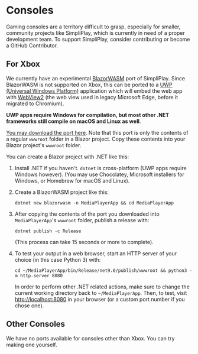 # Consoles
Gaming consoles are a territory difficult to grasp, especially for smaller, community projects like SimpliPlay, which is currently in need of a proper development team. To support SimpliPlay, consider contributing or become a GitHub Contributor.

## For Xbox
We currently have an experimental [BlazorWASM](https://dotnet.microsoft.com/en-us/apps/aspnet/web-apps/blazor) port of SimpliPlay. Since BlazorWASM is not supported
on Xbox, this can be ported to a [UWP (Universal Windows Platform)](https://learn.microsoft.com/en-us/windows/uwp/) application which will
embed the web app with [WebView2](https://learn.microsoft.com/en-us/microsoft-edge/webview2/) (the web view used in legacy Microsoft Edge, before it migrated to Chromium).

**UWP apps require Windows for compilation, but most other .NET frameworks still compile on macOS and Linux as well**.

[You may download the port here](https://www.dropbox.com/scl/fi/gt9errf3b6kk6nzcaedzu/wwwroot.zip?rlkey=5gktt0fydaa6zca43zojdntoz&st=x1pk2qon&dl=1).
Note that this port is only the contents of a regular `wwwroot` folder in a Blazor project. Copy these contents into your Blazor project's `wwwroot` folder.

You can create a Blazor project with .NET like this:

1. Install .NET if you haven't. `dotnet` is cross-platform (UWP apps require Windows however). (You may use Chocolatey, Microsoft installers for Windows, or Homebrew for macOS and Linux).
2. Create a BlazorWASM project like this:
   
   `
   dotnet new blazorwasm -n MediaPlayerApp && cd MediaPlayerApp
   `
   
4. After copying the contents of the port you downloaded into `MediaPlayerApp`'s `wwwroot` folder, publish a release with:
   
   `
   dotnet publish -c Release 
   `
   
   (This process can take 15 seconds or more to complete).

6. To test your output in a web browser, start an HTTP server of your choice (in this case Python 3) with:
   
   `
   cd ~/MediaPlayerApp/bin/Release/net9.0/publish/wwwroot
   &&
   python3 -m http.server 8080
   `
   
   In order to perform other .NET related actions, make sure to change the current working directory back to `~/MediaPlayerApp`.
   Then, to test, visit [http://localhost:8080](http://localhost:8080) in your browser (or a custom port number if you chose one).

## Other Consoles
We have no ports available for consoles other than Xbox. You can try making one yourself.
